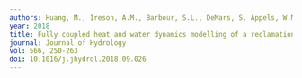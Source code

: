 ```yaml
---
authors: Huang, M., Ireson, A.M., Barbour, S.L., DeMars, S. Appels, W.M.
year: 2018
title: Fully coupled heat and water dynamics modelling of a reclamation cover for oil sands shale overburden.
journal: Journal of Hydrology
vol: 566, 250-263
doi: 10.1016/j.jhydrol.2018.09.026
---
```

